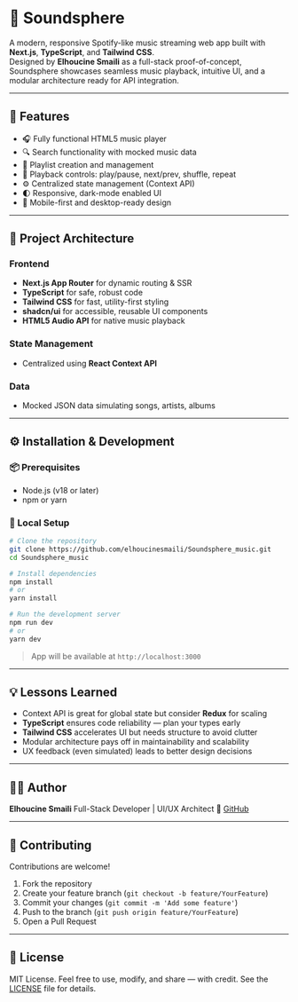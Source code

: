 # 🎵 Soundsphere

A modern, responsive Spotify-like music streaming web app built with **Next.js**, **TypeScript**, and **Tailwind CSS**.  
Designed by **Elhoucine Smaili** as a full-stack proof-of-concept, Soundsphere showcases seamless music playback, intuitive UI, and a modular architecture ready for API integration.

---

## 📌 Features

- 🎧 Fully functional HTML5 music player  
- 🔍 Search functionality with mocked music data  
- 📑 Playlist creation and management  
- 🔁 Playback controls: play/pause, next/prev, shuffle, repeat  
- ⚙️ Centralized state management (Context API)  
- 🌓 Responsive, dark-mode enabled UI  
- 📱 Mobile-first and desktop-ready design

---

## 🧠 Project Architecture

### Frontend
- **Next.js App Router** for dynamic routing & SSR
- **TypeScript** for safe, robust code
- **Tailwind CSS** for fast, utility-first styling
- **shadcn/ui** for accessible, reusable UI components
- **HTML5 Audio API** for native music playback

### State Management
- Centralized using **React Context API**

### Data
- Mocked JSON data simulating songs, artists, albums

---

## ⚙️ Installation & Development

### 📦 Prerequisites
- Node.js (v18 or later)
- npm or yarn

### 🚀 Local Setup

```bash
# Clone the repository
git clone https://github.com/elhoucinesmaili/Soundsphere_music.git
cd Soundsphere_music

# Install dependencies
npm install
# or
yarn install

# Run the development server
npm run dev
# or
yarn dev
````

> App will be available at `http://localhost:3000`

---

## 💡 Lessons Learned

* Context API is great for global state but consider **Redux** for scaling
* **TypeScript** ensures code reliability — plan your types early
* **Tailwind CSS** accelerates UI but needs structure to avoid clutter
* Modular architecture pays off in maintainability and scalability
* UX feedback (even simulated) leads to better design decisions

---

## 👨‍💻 Author

**Elhoucine Smaili**
Full-Stack Developer | UI/UX Architect
🔗 [GitHub](https://github.com/elhoucinesmaili)

---

## 🤝 Contributing

Contributions are welcome!

1. Fork the repository
2. Create your feature branch (`git checkout -b feature/YourFeature`)
3. Commit your changes (`git commit -m 'Add some feature'`)
4. Push to the branch (`git push origin feature/YourFeature`)
5. Open a Pull Request

---

## 📄 License

MIT License.
Feel free to use, modify, and share — with credit. See the [LICENSE](https://github.com/elhoucinesmaili/Soundsphere_music/blob/main/LICENSE) file for details.

